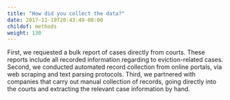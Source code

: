 ```yaml
---
title: "How did you collect the data?"
date: 2017-11-19T20:43:49-08:00
childof: methods
weight: 130
---
```

First, we requested a bulk report of cases directly from courts. These reports include all recorded information regarding to eviction-related cases. Second, we conducted automated record collection from online portals, via web scraping and text parsing protocols. Third, we partnered with companies that carry out manual collection of records, going directly into the courts and extracting the relevant case information by hand.
